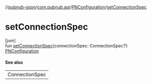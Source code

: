 //[pubnub-gson](../../../index.md)/[com.pubnub.api](../index.md)/[PNConfiguration](index.md)/[setConnectionSpec](set-connection-spec.md)

# setConnectionSpec

[jvm]\
fun [setConnectionSpec](set-connection-spec.md)(connectionSpec: ConnectionSpec?): [PNConfiguration](index.md)

#### See also

| |
|---|
| ConnectionSpec |
